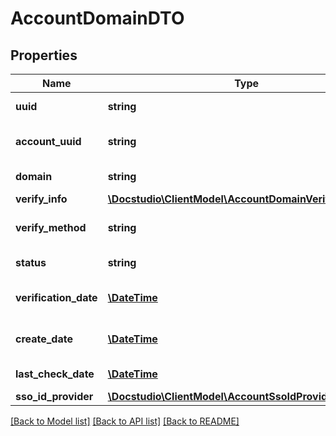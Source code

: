 # AccountDomainDTO

## Properties
Name | Type | Description | Notes
------------ | ------------- | ------------- | -------------
**uuid** | **string** | Domain UUID | [optional] 
**account_uuid** | **string** | Domain account uuid | [optional] 
**domain** | **string** | Domain name | [optional] 
**verify_info** | [**\Docstudio\ClientModel\AccountDomainVerifyInfo**](AccountDomainVerifyInfo.md) |  | [optional] 
**verify_method** | **string** | Domain verification method | [optional] 
**status** | **string** | Domain status | [optional] 
**verification_date** | [**\DateTime**](\DateTime.md) | Domain verification date | [optional] 
**create_date** | [**\DateTime**](\DateTime.md) | Domain creation date | [optional] 
**last_check_date** | [**\DateTime**](\DateTime.md) | Domain last check date | [optional] 
**sso_id_provider** | [**\Docstudio\ClientModel\AccountSsoIdProviderShortDTO**](AccountSsoIdProviderShortDTO.md) |  | [optional] 

[[Back to Model list]](../../README.md#documentation-for-models) [[Back to API list]](../../README.md#documentation-for-api-endpoints) [[Back to README]](../../README.md)

